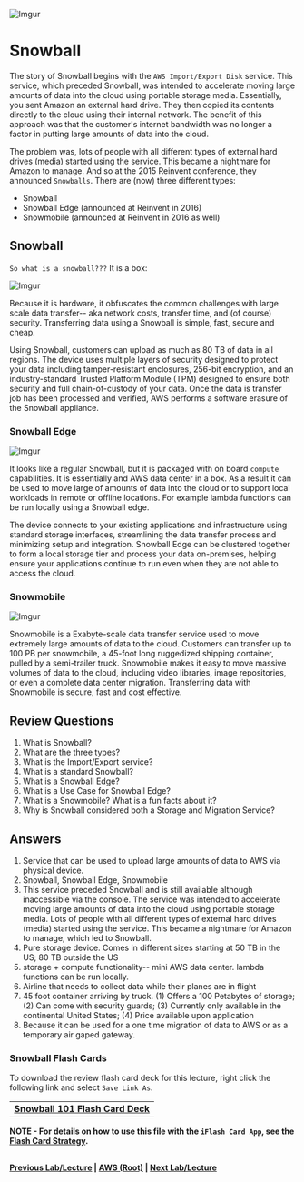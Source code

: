  ![Imgur](https://i.imgur.com/so3NXVC.png)

Snowball
======

The story of Snowball begins with the `AWS Import/Export Disk` service. This service, which preceded Snowball, was 
intended to accelerate moving large amounts of data into the cloud using portable storage media. Essentially, 
you sent Amazon an external hard drive.  They then copied its contents directly to the cloud using 
their internal network. The benefit of this approach was that the customer's internet bandwidth was
no longer a factor in putting large amounts of data into the cloud.

The problem was, lots of people with all different types of external hard drives (media) started using
the service. This became a nightmare for Amazon to manage. And so at the 2015 Reinvent conference, they announced
`Snowballs`.  There are (now) three different types:

  * Snowball
  * Snowball Edge (announced at Reinvent in 2016)
  * Snowmobile (announced at Reinvent in 2016 as well)
  

## Snowball

`So what is a snowball???` It is a box:

![Imgur](https://i.imgur.com/14EPlnc.png)
  

Because it is hardware, it obfuscates the common challenges with large scale data transfer-- aka network costs, transfer
time, and (of course) security. Transferring data using a Snowball is simple, fast, secure and cheap. 

Using Snowball, customers can upload as much as 80 TB of data in all regions. The device uses multiple layers of 
security designed to protect your data including tamper-resistant enclosures, 256-bit encryption, and an industry-standard 
Trusted Platform Module (TPM) designed to ensure both security and full chain-of-custody of your data. Once the data is 
transfer job has been processed and verified, AWS performs a software erasure of the Snowball appliance.


### Snowball Edge

![Imgur](https://i.imgur.com/14EPlnc.png)


It looks like a regular Snowball, but it is packaged with on board `compute` capabilities. It is essentially and 
AWS data center in a box. As a result it can be used to move large of amounts of data into the cloud or to 
support local workloads in remote or offline locations. For example lambda functions can be run locally 
using a Snowball edge.

The device connects to your existing applications and infrastructure using standard storage interfaces, streamlining the
data transfer process and minimizing setup and integration. Snowball Edge can be clustered together to form a local 
storage tier and process your data on-premises, helping ensure your applications continue to run even when they are not 
able to access the cloud. 


### Snowmobile

![Imgur](https://i.imgur.com/Wd0uTcv.png)


Snowmobile is a Exabyte-scale data transfer service used to move extremely large amounts of data to the cloud. Customers
can transfer up to 100 PB per snowmobile, a 45-foot long ruggedized shipping container, pulled by a semi-trailer 
truck. Snowmobile makes it easy to move massive volumes of data to the cloud, including video libraries, image
repositories, or even a complete data center migration. Transferring data with Snowmobile is secure, fast and cost
effective.


## Review Questions

1.  What is Snowball?
2.  What are the three types?
3.  What is the Import/Export service?
4.  What is a standard Snowball?
5.  What is a Snowball Edge?
6.  What is a Use Case for Snowball Edge?
7.  What is a Snowmobile? What is a fun facts about it?
8.  Why is Snowball considered both a Storage and Migration Service?

## Answers

1.  Service that can be used to upload large amounts of data to AWS via physical device.
2.  Snowball, Snowball Edge, Snowmobile
3.  This service preceded Snowball and is still available although inaccessible via the console. The service 
    was intended to accelerate moving large amounts of data into the cloud using portable storage media. 
    Lots of people with all different types of external hard drives (media) started using
    the service. This became a nightmare for Amazon to manage, which led to Snowball.
4.  Pure storage device. Comes in different sizes starting at 50 TB in the US; 80 TB outside the US
5.  storage + compute functionality-- mini AWS data center. lambda functions can be run locally.
6.  Airline that needs to collect data while their planes are in flight
7.  45 foot container arriving by truck. (1) Offers a 100 Petabytes of storage; (2) Can come with security guards; 
    (3) Currently only available in the continental United States; (4) Price available upon application
8.  Because it can be used for a one time migration of data to AWS or as a temporary air gaped gateway.


### Snowball Flash Cards
  
  To download the review flash card deck for this lecture, right click the following link and select
  `Save Link As`. 
  
  <table>
  <tr>
  <td>
  <b><a href="snowball.txt" download="snowball.txt">Snowball 101 Flash Card Deck</a></b>
  </td>
  </tr>
  </table>
  
**NOTE - For details on how to use this file with the `iFlash Card App`, see the [Flash Card Strategy](https://github.com/bradyhouse/house/blob/master/fiddles/aws/readme.adoc#flash-card-strategy).**  


## 

**[Previous Lab/Lecture](../storage-gateway/storage-gateway-exam-tips.md) | [AWS (Root)](../readme.adoc) | [Next Lab/Lecture](snowball-exam-tips.md)**

